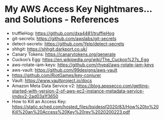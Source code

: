 # My AWS Access Key Nightmares... and Solutions - References

* truffleHog: https://github.com/dxa4481/truffleHog
* git-secrets: https://github.com/awslabs/git-secrets
* detect-secrets: https://github.com/Yelp/detect-secrets
* shhgit: https://shhgit.darkport.co.uk/
* Canary Tokens: https://canarytokens.org/generate
* Cuckoo’s Egg: https://en.wikipedia.org/wiki/The_Cuckoo%27s_Egg
* aws-rotate-iam-keys: https://github.com/rhyeal/aws-rotate-iam-keys
* aws-vault: https://github.com/99designs/aws-vault
* https://github.com/RiotGames/key-conjurer
* Vault: https://www.vaultproject.io/docs
* Amazon Meta Data Service v2: https://blog.appsecco.com/getting-started-with-version-2-of-aws-ec2-instance-metadata-service-imdsv2-2ad03a1f3650
* How to Kill an Access Key: https://static.sched.com/hosted_files/bsidessf2020/83/How%20to%20Kill%20an%20Access%20Key%20rev%2020200223.pdf

